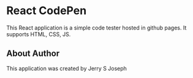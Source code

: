# React CodePen
This React application is a simple code tester hosted in github pages. It supports HTML, CSS, JS.

## About Author
This application was created by Jerry S Joseph
